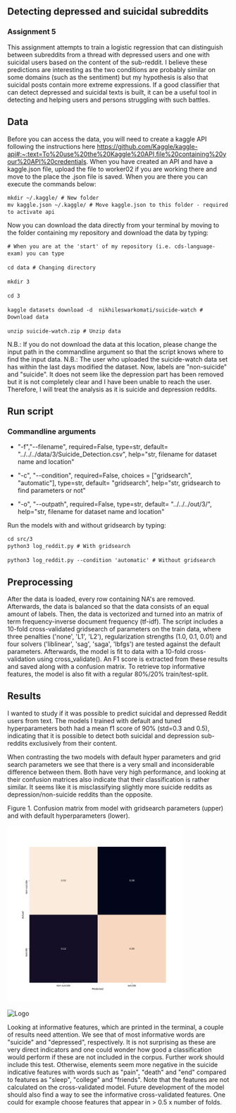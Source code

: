 ## Detecting depressed and suicidal subreddits
### Assignment 5

This assignment attempts to train a logistic regression that can distinguish between subreddits from a thread with depressed users and one with suicidal users based on the content of the sub-reddit. I believe these predictions are interesting as the two conditions are probably similar on some domains (such as the sentiment) but my hypothesis is also that suicidal posts contain more extreme expressions.  If a good classifier that can detect depressed and suicidal texts is built, it can be a useful tool in detecting and helping users and persons struggling with such battles.   

## Data

Before you can access the data, you will need to create a kaggle API following the instructions here https://github.com/Kaggle/kaggle-api#:~:text=To%20use%20the%20Kaggle%20API,file%20containing%20your%20API%20credentials. When you have created an API and have a kaggle.json file, upload the file to worker02 if you are working there and move to the place the .json file is saved. When you are there you can execute the commands below:

```
mkdir ~/.kaggle/ # New folder 
mv kaggle.json ~/.kaggle/ # Move kaggle.json to this folder - required to activate api
```
Now you can download the data directly from your terminal by moving to the folder containing my repository and download the data by typing:

```
# When you are at the 'start' of my repository (i.e. cds-language-exam) you can type

cd data # Changing directory 

mkdir 3

cd 3

kaggle datasets download -d  nikhileswarkomati/suicide-watch # Download data

unzip suicide-watch.zip # Unzip data
```
N.B.: If you do not download the data at this location, please change the input path in the commandline argument so that the script knows where to find the input data.
N.B.: The user who uploaded the suicide-watch data set has within the last days modified the dataset. Now, labels are "non-suicide" and "suicide". It does not seem like the depression part has been removed but it is not completely clear and I have been unable to reach the user. Therefore, I will treat the analysis as it is suicide and depression reddits. 

## Run script
### Commandline arguments
- "-f","--filename", required=False, type=str, default= "../../../data/3/Suicide_Detection.csv", help="str, filename for dataset name and location"

- "-c", "--condition", required=False, choices = ["gridsearch", "automatic"], type=str, default= "gridsearch", help="str, gridsearch to find parameters or not"   

- "-o", "--outpath", required=False, type=str,  default= "../../../out/3/", help="str, filename for dataset name and location"

Run the models with and without gridsearch by typing:

```
cd src/3
python3 log_reddit.py # With gridsearch

python3 log_reddit.py --condition 'automatic' # Without gridsearch
```

## Preprocessing

After the data is loaded, every row containing NA's are removed. Afterwards, the data is balanced so that the data consists of an equal amount of labels. Then, the data is vectorized and turned into an matrix of term frequency-inverse document frequency (tf-idf). The script includes a 10-fold cross-validated gridsearch of parameters on the train data, where three penalties ('none', 'L1', 'L2'), regularization strengths (1.0, 0.1, 0.01) and four solvers ('liblinear', 'sag', 'saga', 'lbfgs') are tested against the default parameters. Afterwards, the model is fit to data with a 10-fold cross-validation using cross_validate(). An F1 score is extracted from these results and saved along with a confusion matrix. To retrieve top informative features, the model is also fit with a regular 80%/20% train/test-split. 


## Results 

I wanted to study if it was possible to predict suicidal and depressed Reddit users from text. The models I trained with default and tuned hyperparameters both had a mean f1 score of 90% (std=0.3 and 0.5), indicating that it is possible to detect both suicidal and depression sub-reddits exclusively from their content.

When contrasting the two models with default hyper parameters and grid search parameters we see that there is a very small and inconsiderable difference between them. Both have very high performance, and looking at their confusion matrices also indicate that their classification is rather similar. It seems like it is misclassifying slightly more suicide reddits as depression/non-suicide reddits than the opposite. 

Figure 1. Confusion matrix from model with gridsearch parameters (upper) and with default hyperparameters (lower).

<p align="left">
    <img src="../../out/3/gridsearch_model_confusion_matrix.png" alt="Logo" width="400" height="400">
  <p>

<p align="left">
    <img src="../../out/3/automatic_model_confusion_matrix.jpg" alt="Logo" width="400" height="400">
  <p>

Looking at informative features, which are printed in the terminal, a couple of results need attention. We see that of most informative words are "suicide" and "depressed", respectively. It is not surprising as these are very direct indicators and one could wonder how good a classification would perform if these are not included in the corpus. Further work should include this test. Otherwise, elements seem more negative in the suicide indicative features with words such as "pain", "death" and "end" compared to features as "sleep", "college" and "friends". Note that the features are not calculated on the cross-validated model. Future development of the model should also find a way to see the informative cross-validated features. One could for example choose features that appear in > 0.5 x number of folds.


